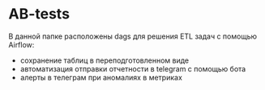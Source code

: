 # AB-tests

В данной папке расположены dags для решения ETL задач с помощью Airflow:
- сохранение таблиц в переподготовленном виде
- автоматизация отправки отчетности в telegram с помощью бота
- алерты в телеграм при аномалиях в метриках
